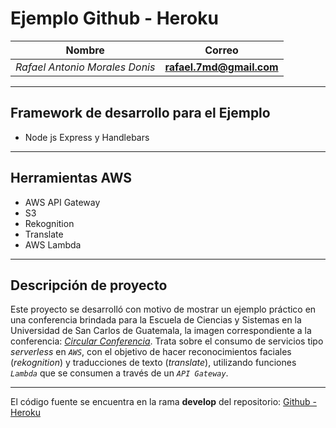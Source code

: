 # Ejemplo Github - Heroku

Nombre | Correo
---|---
*Rafael Antonio Morales Donis* | **rafael.7md@gmail.com**

******

Framework de desarrollo para el Ejemplo
------
* Node js Express y Handlebars

******
Herramientas AWS
------
* AWS API Gateway
* S3
* Rekognition
* Translate
* AWS Lambda

******
## Descripción de proyecto
Este proyecto se desarrolló con motivo de mostrar un ejemplo práctico en una conferencia brindada para la Escuela de Ciencias y Sistemas en la Universidad de San Carlos de Guatemala, la imagen correspondiente a la conferencia: [*Circular Conferencia*](https://github.com/donis-rafael/ejemplo-heroku/blob/develop/Conferencia/pancartaConferencia.jpg).
Trata sobre el consumo de servicios tipo *serverless* en *`AWS`*, con el objetivo de hacer reconocimientos faciales (*rekognition*) y traducciones de texto (*translate*), utilizando funciones *`Lambda`* que se consumen a través de un *`API Gateway`*.

******

El código fuente se encuentra en la rama **develop** del repositorio: [Github - Heroku](https://github.com/donis-rafael/ejemplo-heroku/tree/develop)